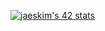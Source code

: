 [![jaeskim's 42 stats](https://badge42.herokuapp.com/api/stats/mmounib?privacyEmail=true)](https://github.com/JaeSeoKim/badge42)
